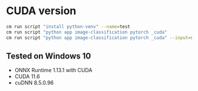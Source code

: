 ﻿# CUDA version

```bash
cm run script "install python-venv" --name=test
cm run script "python app image-classification pytorch _cuda"
cm run script "python app image-classification pytorch _cuda" --input=src/computer_mouse.jpg
```

## Tested on Windows 10
* ONNX Runtime 1.13.1 with CUDA
* CUDA 11.6
* cuDNN 8.5.0.96
